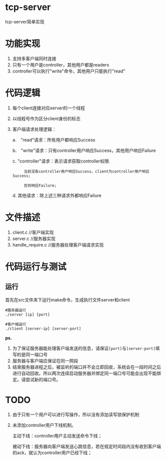 # tcp-server
tcp-server简单实现

# 功能实现
1. 支持多客户端同时连接
2. 只有一个用户是controller，其他用户都是readers
3. controller可以执行"write"命令，其他用户只能执行"read"

# 代码逻辑
1. 每个client连接对应server的一个线程
2. 以线程号作为区分client身份的标志
3. 客户端请求处理逻辑：

    a.　"read"请求：所有用户都响应Success

    b.　"write"请求：只有controller用户响应Success，其他用户响应Failure

    c. "controller"请求：表示请求获取controller权限.

            当前没有controller用户响应Success，client为controller用户响应Success;
            
            否则响应Failure;

    d. 其他请求：除上述三种请求外都响应Failure

# 文件描述
1. client.c //客户端实现
2. server.c //服务器实现
3. handle_require.c //服务器处理客户端请求实现

# 代码运行与测试
## 运行
首先在src文件夹下运行make命令，生成执行文件server和client

```shell
#服务器运行
./server [ip] [port]

#客户端运行
./client [server-ip] [server-port]
```
**ps.**
1. 为了保证服务器能处理客户端发送的信息，请保证`[port]`与`[server-port]`填写的是同一端口号
2. 服务器与客户端应保证在同一网段
3. 结束服务器进程之后，被监听的端口并不会立即回收，系统会在一段时间之后进行自动回收。所以两次连续启动服务器并绑定同一端口号可能会出现不能绑定。请尝试新的端口号。

# TODO
1. 由于只有一个用户可以进行写操作，所以没有添加读写锁保护机制
2. 未添加controller用户下线机制。

    主动下线：controller用户主动发送命令下线；
    
    被动下线：服务器向客户端发送心跳信息，若在规定时间段内没有收到客户端的ack，就认为controller用户已经下线；



